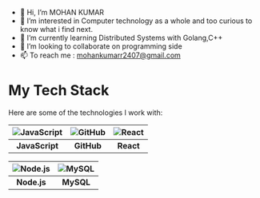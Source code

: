 - 👋 Hi, I’m MOHAN KUMAR
- 👀 I’m interested in Computer technology as a whole and too curious to know what i find next.
- 🌱 I’m currently learning Distributed Systems with Golang,C++
- 💞️ I’m looking to collaborate on programming side
- 📫 To reach me : mohankumarr2407@gmail.com


# My Tech Stack

Here are some of the technologies I work with:

| ![JavaScript](https://upload.wikimedia.org/wikipedia/commons/6/6a/JavaScript-logo.png) | ![GitHub](https://upload.wikimedia.org/wikipedia/commons/9/91/Octicons-mark-github.svg) | ![React](https://upload.wikimedia.org/wikipedia/commons/6/63/React-icon.svg) |
|:---:|:---:|:---:|
| **JavaScript** | **GitHub** | **React** |

| ![Node.js](https://upload.wikimedia.org/wikipedia/commons/a/a7/Node.js_logo.svg) | ![MySQL](https://upload.wikimedia.org/wikipedia/commons/2/29/Logo-MySQL.svg) |
|:---:|:---:|
| **Node.js** | **MySQL** |

